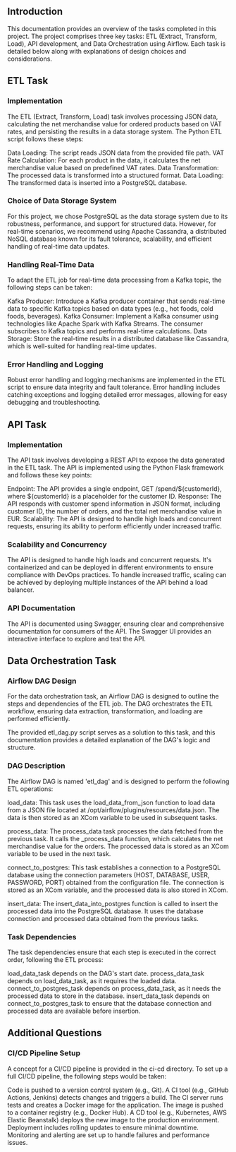 ## Introduction
This documentation provides an overview of the tasks completed in this project. The project comprises three key tasks: ETL (Extract, Transform, Load), API development, and Data Orchestration using Airflow. Each task is detailed below along with explanations of design choices and considerations.

## ETL Task
### Implementation
The ETL (Extract, Transform, Load) task involves processing JSON data, calculating the net merchandise value for ordered products based on VAT rates, and persisting the results in a data storage system. The Python ETL script follows these steps:

Data Loading: The script reads JSON data from the provided file path.
VAT Rate Calculation: For each product in the data, it calculates the net merchandise value based on predefined VAT rates.
Data Transformation: The processed data is transformed into a structured format.
Data Loading: The transformed data is inserted into a PostgreSQL database.

### Choice of Data Storage System
For this project, we chose PostgreSQL as the data storage system due to its robustness, performance, and support for structured data. However, for real-time scenarios, we recommend using Apache Cassandra, a distributed NoSQL database known for its fault tolerance, scalability, and efficient handling of real-time data updates.

### Handling Real-Time Data
To adapt the ETL job for real-time data processing from a Kafka topic, the following steps can be taken:

Kafka Producer: Introduce a Kafka producer container that sends real-time data to specific Kafka topics based on data types (e.g., hot foods, cold foods, beverages).
Kafka Consumer: Implement a Kafka consumer using technologies like Apache Spark with Kafka Streams. The consumer subscribes to Kafka topics and performs real-time calculations.
Data Storage: Store the real-time results in a distributed database like Cassandra, which is well-suited for handling real-time updates.

### Error Handling and Logging
Robust error handling and logging mechanisms are implemented in the ETL script to ensure data integrity and fault tolerance. Error handling includes catching exceptions and logging detailed error messages, allowing for easy debugging and troubleshooting.

## API Task
### Implementation
The API task involves developing a REST API to expose the data generated in the ETL task. The API is implemented using the Python Flask framework and follows these key points:

Endpoint: The API provides a single endpoint, GET /spend/${customerId}, where ${customerId} is a placeholder for the customer ID.
Response: The API responds with customer spend information in JSON format, including customer ID, the number of orders, and the total net merchandise value in EUR.
Scalability: The API is designed to handle high loads and concurrent requests, ensuring its ability to perform efficiently under increased traffic.

### Scalability and Concurrency
The API is designed to handle high loads and concurrent requests. It's containerized and can be deployed in different environments to ensure compliance with DevOps practices. To handle increased traffic, scaling can be achieved by deploying multiple instances of the API behind a load balancer.

### API Documentation
The API is documented using Swagger, ensuring clear and comprehensive documentation for consumers of the API. The Swagger UI provides an interactive interface to explore and test the API.


## Data Orchestration Task
### Airflow DAG Design
For the data orchestration task, an Airflow DAG is designed to outline the steps and dependencies of the ETL job. The DAG orchestrates the ETL workflow, ensuring data extraction, transformation, and loading are performed efficiently.

The provided etl_dag.py script serves as a solution to this task, and this documentation provides a detailed explanation of the DAG's logic and structure.

### DAG Description
The Airflow DAG is named 'etl_dag' and is designed to perform the following ETL operations:

load_data: This task uses the load_data_from_json function to load data from a JSON file located at /opt/airflow/plugins/resources/data.json. The data is then stored as an XCom variable to be used in subsequent tasks.

process_data: The process_data task processes the data fetched from the previous task. It calls the _process_data function, which calculates the net merchandise value for the orders. The processed data is stored as an XCom variable to be used in the next task.

connect_to_postgres: This task establishes a connection to a PostgreSQL database using the connection parameters (HOST, DATABASE, USER, PASSWORD, PORT) obtained from the configuration file. The connection is stored as an XCom variable, and the processed data is also stored in XCom.

insert_data: The insert_data_into_postgres function is called to insert the processed data into the PostgreSQL database. It uses the database connection and processed data obtained from the previous tasks.

### Task Dependencies
The task dependencies ensure that each step is executed in the correct order, following the ETL process:

load_data_task depends on the DAG's start date.
process_data_task depends on load_data_task, as it requires the loaded data.
connect_to_postgres_task depends on process_data_task, as it needs the processed data to store in the database.
insert_data_task depends on connect_to_postgres_task to ensure that the database connection and processed data are available before insertion.

## Additional Questions

### CI/CD Pipeline Setup

A concept for a CI/CD pipeline is provided in the ci-cd directory. To set up a full CI/CD pipeline, the following steps would be taken:

Code is pushed to a version control system (e.g., Git).
A CI tool (e.g., GitHub Actions, Jenkins) detects changes and triggers a build.
The CI server runs tests and creates a Docker image for the application.
The image is pushed to a container registry (e.g., Docker Hub).
A CD tool (e.g., Kubernetes, AWS Elastic Beanstalk) deploys the new image to the production environment.
Deployment includes rolling updates to ensure minimal downtime.
Monitoring and alerting are set up to handle failures and performance issues.